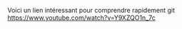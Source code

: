 
Voici un lien intéressant pour comprendre rapidement git https://www.youtube.com/watch?v=Y9XZQO1n_7c

